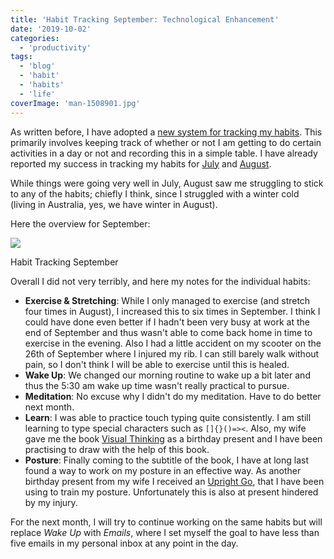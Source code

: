 ```yaml
---
title: 'Habit Tracking September: Technological Enhancement'
date: '2019-10-02'
categories:
  - 'productivity'
tags:
  - 'blog'
  - 'habit'
  - 'habits'
  - 'life'
coverImage: 'man-1508901.jpg'
---
```


As written before, I have adopted a [new system for tracking my habits](https://maxrohde.com/2019/08/03/simple-habit-tracking-system/). This primarily involves keeping track of whether or not I am getting to do certain activities in a day or not and recording this in a simple table. I have already reported my success in tracking my habits for [July](https://maxrohde.com/2019/08/03/simple-habit-tracking-system/) and [August](https://maxrohde.com/2019/09/02/habit-tracking-august-a-complete-failure/).

While things were going very well in July, August saw me struggling to stick to any of the habits; chiefly I think, since I struggled with a winter cold (living in Australia, yes, we have winter in August).

Here the overview for September:

![](https://spearoflight.files.wordpress.com/2019/10/annotation-2019-10-03-065433.png?w=1024)

Habit Tracking September

Overall I did not very terribly, and here my notes for the individual habits:

- **Exercise & Stretching**: While I only managed to exercise (and stretch four times in August), I increased this to six times in September. I think I could have done even better if I hadn't been very busy at work at the end of September and thus wasn't able to come back home in time to exercise in the evening. Also I had a little accident on my scooter on the 26th of September where I injured my rib. I can still barely walk without pain, so I don't think I will be able to exercise until this is healed.
- **Wake Up**: We changed our morning routine to wake up a bit later and thus the 5:30 am wake up time wasn't really practical to pursue.
- **Meditation**: No excuse why I didn't do my meditation. Have to do better next month.
- **Learn**: I was able to practice touch typing quite consistently. I am still learning to type special characters such as `[]{}()=><`. Also, my wife gave me the book [Visual Thinking](https://www.goodreads.com/en/book/show/31944884-visual-thinking) as a birthday present and I have been practising to draw with the help of this book.
- **Posture**: Finally coming to the subtitle of the book, I have at long last found a way to work on my posture in an effective way. As another birthday present from my wife I received an [Upright Go](https://www.uprightpose.com/en-au/), that I have been using to train my posture. Unfortunately this is also at present hindered by my injury.

For the next month, I will try to continue working on the same habits but will replace _Wake Up_ with _Emails_, where I set myself the goal to have less than five emails in my personal inbox at any point in the day.

